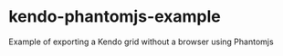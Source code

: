kendo-phantomjs-example
=======================

Example of exporting a Kendo grid without a browser using Phantomjs
